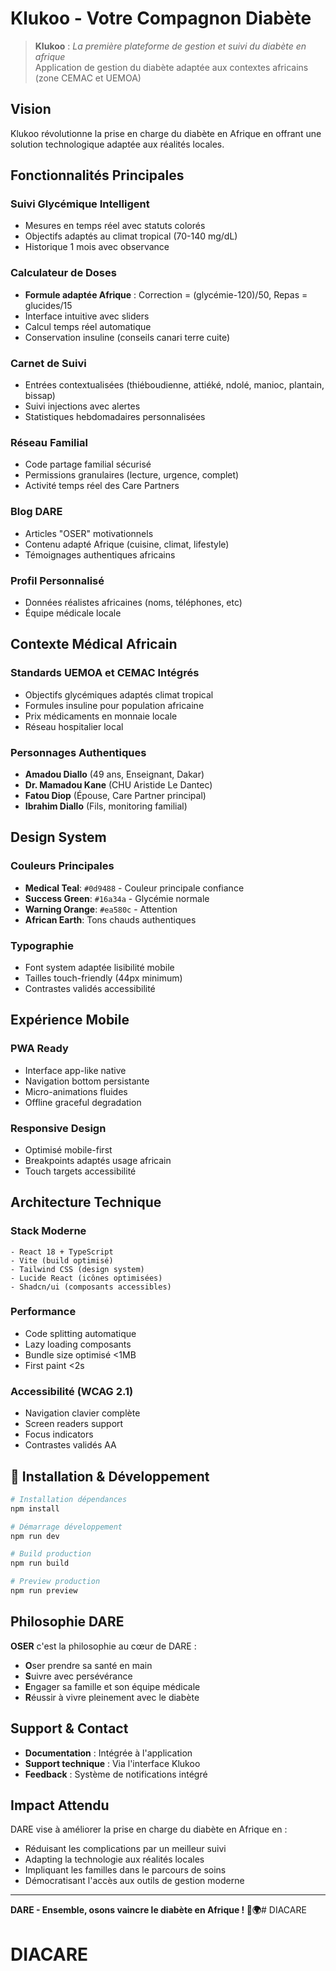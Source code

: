 # Klukoo - Votre Compagnon Diabète

> **Klukoo** : *La première plateforme de gestion et suivi du diabète en afrique*  
> Application de gestion du diabète adaptée aux contextes africains (zone CEMAC et UEMOA)

## Vision

Klukoo révolutionne la prise en charge du diabète en Afrique en offrant une solution technologique adaptée aux réalités locales.

## Fonctionnalités Principales

### **Suivi Glycémique Intelligent**
- Mesures en temps réel avec statuts colorés
- Objectifs adaptés au climat tropical (70-140 mg/dL)
- Historique 1 mois avec observance

### **Calculateur de Doses**
- **Formule adaptée Afrique** : Correction = (glycémie-120)/50, Repas = glucides/15
- Interface intuitive avec sliders
- Calcul temps réel automatique
- Conservation insuline (conseils canari terre cuite)

### **Carnet de Suivi**
- Entrées contextualisées (thiéboudienne, attiéké, ndolé, manioc, plantain, bissap)
- Suivi injections avec alertes
- Statistiques hebdomadaires personnalisées

### **Réseau Familial**
- Code partage familial sécurisé
- Permissions granulaires (lecture, urgence, complet)
- Activité temps réel des Care Partners

### **Blog DARE**
- Articles "OSER" motivationnels
- Contenu adapté Afrique (cuisine, climat, lifestyle)
- Témoignages authentiques africains

### **Profil Personnalisé**
- Données réalistes africaines (noms, téléphones, etc)
- Équipe médicale locale 

## **Contexte Médical Africain**

### Standards UEMOA et CEMAC Intégrés
- Objectifs glycémiques adaptés climat tropical
- Formules insuline pour population africaine
- Prix médicaments en monnaie locale
- Réseau hospitalier local

### Personnages Authentiques
- **Amadou Diallo** (49 ans, Enseignant, Dakar)
- **Dr. Mamadou Kane** (CHU Aristide Le Dantec)
- **Fatou Diop** (Épouse, Care Partner principal)
- **Ibrahim Diallo** (Fils, monitoring familial)

## **Design System**

### Couleurs Principales
- **Medical Teal**: `#0d9488` - Couleur principale confiance
- **Success Green**: `#16a34a` - Glycémie normale
- **Warning Orange**: `#ea580c` - Attention
- **African Earth**: Tons chauds authentiques

### Typographie
- Font system adaptée lisibilité mobile
- Tailles touch-friendly (44px minimum)
- Contrastes validés accessibilité

## **Expérience Mobile**

### PWA Ready
- Interface app-like native
- Navigation bottom persistante
- Micro-animations fluides
- Offline graceful degradation

### Responsive Design
- Optimisé mobile-first
- Breakpoints adaptés usage africain
- Touch targets accessibilité

## **Architecture Technique**

### Stack Moderne
```
- React 18 + TypeScript
- Vite (build optimisé)
- Tailwind CSS (design system)
- Lucide React (icônes optimisées)
- Shadcn/ui (composants accessibles)
```

### Performance
- Code splitting automatique
- Lazy loading composants
- Bundle size optimisé <1MB
- First paint <2s

### Accessibilité (WCAG 2.1)
- Navigation clavier complète
- Screen readers support
- Focus indicators
- Contrastes validés AA

## 🔧 **Installation & Développement**

```bash
# Installation dépendances
npm install

# Démarrage développement
npm run dev

# Build production
npm run build

# Preview production
npm run preview
```

## **Philosophie DARE**

**OSER** c'est la philosophie au cœur de DARE :
- **O**ser prendre sa santé en main
- **S**uivre avec persévérance  
- **E**ngager sa famille et son équipe médicale
- **R**éussir à vivre pleinement avec le diabète

## **Support & Contact**

- **Documentation** : Intégrée à l'application
- **Support technique** : Via l'interface Klukoo
- **Feedback** : Système de notifications intégré

## **Impact Attendu**

DARE vise à améliorer la prise en charge du diabète en Afrique en :
- Réduisant les complications par un meilleur suivi
- Adapting la technologie aux réalités locales
- Impliquant les familles dans le parcours de soins
- Démocratisant l'accès aux outils de gestion moderne

---

**DARE - Ensemble, osons vaincre le diabète en Afrique ! 💪🌍**# DIACARE
# DIACARE

